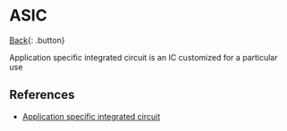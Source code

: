 # ASIC

[Back](../../index.md#hpc){: .button}

Application specific integrated circuit is an IC customized for a particular use

## References

- [Application specific integrated circuit](https://en.wikipedia.org/wiki/Application-specific_integrated_circuit)
